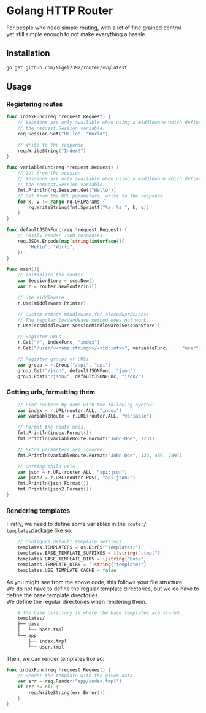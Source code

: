 # Golang HTTP Router

For people who need simple routing, with a lot of fine grained control  
yet still simple enough to not make everything a hassle.

## Installation
```bash
go get github.com/Nigel2392/router/v2@latest
```

## Usage

### Registering routes
```go
func indexFunc(req *request.Request) {
    // Sessions are only available when using a middleware which defines
    // the request.Session variable.
	req.Session.Set("Hello", "World")

    // Write to the response
    req.WriteString("Index!")
}

func variableFunc(req *request.Request) {
    // Get from the session
    // Sessions are only available when using a middleware which defines
    // the request.Session variable.
    fmt.Println(rq.Session.Get("Hello"))
    // Get from the URL parameters, write to the response.
	for k, v := range rq.URLParams {
		rq.WriteString(fmt.Sprintf("%s: %s ", k, v))
	}
}

func defaultJSONFunc(req *request.Request) {
    // Easily render JSON responses!
    req.JSON.Encode(map[string]interface{}{
        "Hello": "World",
    })
}

func main(){
    // Initialize the router
    var SessionStore = scs.New()
    var r = router.NewRouter(nil)

    // Use middleware
    r.Use(middleware.Printer)

    // Custom remade middleware for alexedwards/scs!
    // The regular loadandsave method does not work.
    r.Use(scsmiddleware.SessionMiddleware(SessionStore))

    // Register URLs
    r.Get("/", indexFunc, "index")
    r.Get("/user/<<name:string>>/<<id:int>>", variableFunc,     "user")

    // Register groups of URLs
    var group = r.Group("/api", "api")
    group.Get("/json", defaultJSONFunc, "json")
    group.Post("/json2", defaultJSONFunc, "json2")
```

### Getting urls, formatting them
```go
    // Find routess by name with the following syntax:
    var index = r.URL(router.ALL, "index")
    var variableRoute = r.URL(router.ALL, "variable")

    // Format the route urls.
    fmt.Println(index.Format())
    fmt.Println(variableRoute.Format("John-Doe", 123))

    // Extra parameters are ignored!
    fmt.Println(variableRoute.Format("John-Doe", 123, 456, 789))

    // Getting child urls
    var json = r.URL(router.ALL, "api:json")
    var json2 = r.URL(router.POST, "api:json2")
    fmt.Println(json.Format())
    fmt.Println(json2.Format())
}
```

### Rendering templates
Firstly, we need to define some variables in the `router/   templates`package like so:
```go
    // Configure default template settings.
    templates.TEMPLATEFS = os.DirFS("templates/")
    templates.BASE_TEMPLATE_SUFFIXES = []string{".tmpl"}
    templates.BASE_TEMPLATE_DIRS = []string{"base"}
    templates.TEMPLATE_DIRS = []string{"templates"}
    templates.USE_TEMPLATE_CACHE = false
```
As you might see from the above code, this follows your file structure.  
We do not have to define the regular template directories, but we do have to define the base template directories.  
We define the regular directories when rendering them.
```bash
    # The base directory is where the base templates are stored.
    templates/
    ├── base
    │   └── base.tmpl
    └── app
        ├── index.tmpl
        └── user.tmpl
```
Then, we can render templates like so:
```go
func indexFunc(req *request.Request) {
    // Render the template with the given data.
    var err = req.Render("app/index.tmpl")
	if err != nil {
		req.WriteString(err.Error())
	}
}
```